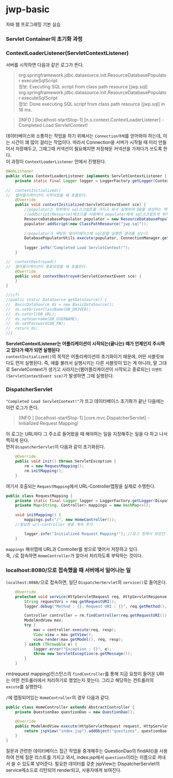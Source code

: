 # jwp-basic
자바 웹 프로그래밍 기본 실습

### Servlet Container의 초기화 과정 

### ContextLoaderListener(ServletContextListener)
서버를 시작하면 다음과 같은 로그가 뜬다. 
> org.springframework.jdbc.datasource.init.ResourceDatabasePopulator executeSqlScript    
정보: Executing SQL script from class path resource [jwp.sql]    
org.springframework.jdbc.datasource.init.ResourceDatabasePopulator executeSqlScript    
정보: Done executing SQL script from class path resource [jwp.sql] in 16 ms.

> [INFO ] [localhost-startStop-1] [n.s.context.ContextLoaderListener] - Completed Load ServletContext!

데이터베이스와 소통하는 작업을 하기 위해서는 `Connection객체`를 얻어와야 하는데, 이는 시간이 꽤 많이 걸리는 작업이다.
따라서 Connection을 서버가 시작될 때 미리 만들어서 저장해두고, 그때그때 커넥션이 필요해지면 저장해둔 커넥션을 가져다가 쓰도록 한다.  
이 과정이 `ContextLoaderListener` 안에서 진행된다. 

```java
@WebListener
public class ContextLoaderListener implements ServletContextListener {
	private static final Logger logger = LoggerFactory.getLogger(ContextLoaderListener.class);
	
//	contextInitialized()
//	웹어플리케이션이 시작되었을 때 호출된다. 
	@Override
	public void contextInitialized(ServletContextEvent sce) {
		//populator는 외부에서 sql스크립트를 가지고 와서 실행하여 DB를 생성하는 역할을 한다.
		//addScript(Resource)메소드를 사용해서 populator에게 sql스크립트의 위치를 알려준다. 
		ResourceDatabasePopulator populator = new ResourceDatabasePopulator(); 
		populator.addScript(new ClassPathResource("jwp.sql"));
		
		//populator가 세팅된 데이터베이스에 sql문을 실행한 결과를 심는다. 
		DatabasePopulatorUtils.execute(populator, ConnectionManager.getDataSource());
		
		logger.info("Completed Load ServletContext!");
	}

//	contextDestroyed()
//	웹어플리케이션이 종료되었을 때 호출된다. 
	@Override
	public void contextDestroyed(ServletContextEvent sce) {
	}
}

//(cf)
//public static DataSource getDataSource() {
//	BasicDataSource ds = new BasicDataSource();
//	ds.setDriverClassName(DB_DRIVER);
//	ds.setUrl(DB_URL);
//	ds.setUsername(DB_USERNAME);
//	ds.setPassword(DB_PW);
//	return ds;
//}
```
**ServletContextListener는 어플리케이션이 시작되는(끝나는) 때가 언제인지 주시하고 있다가 때가 되면 실행된다**     
`contextInitialized()`의 목적은 어플리케이션의 초기화이기 때문에, 어떤 서블릿보다도 먼저 실행된다. 
즉, 얘를 불러서 실행시키는 다른 서블릿이 있는 게 아니라, 
말 그대로 ServletContext가 생기고 사라지는(웹어플리케이션이 시작되고 종료되는) `이벤트(ServletContextEvent sce)`가 발생하면 그때 실행된다. 

### DispatcherServlet

`"Completed Load ServletContext!"`가 뜨고 데이터베이스 초기화가 끝난 다음에는 이런 로그가 뜬다.    
>[INFO ] [localhost-startStop-1] [core.mvc.DispatcherServlet] - Initialized Request Mapping!    

이 로그는 URL마다 그 주소로 들어왔을 때 해야하는 일을 지정해주는 일을 다 하고 나서 찍히게 된다.    
먼저 `DispatcherServlet`이 다음과 같이 초기화된다. 
```java
	@Override
	public void init() throws ServletException {
		rm = new RequestMapping();
		rm.initMapping();
	}
```

여기서 호출되는 `RequestMapping`에서 URL-Controller맵핑을 실제로 수행한다. 
```java
public class RequestMapping {
	private static final Logger logger = LoggerFactory.getLogger(DispatcherServlet.class);
	private Map<String, Controller> mappings = new HashMap<>();
	
	void initMapping() {
		mappings.put("/", new HomeController());
    //필요한 url-controller 쌍을 계속 추가 

		logger.info("Initialized Request Mapping!"); //로그 창에서 보았던 그것! 
	}
```
`mappings` 해쉬맵에 URL과 Controller를 쌍으로 맺어서 저장하고 있다.     
즉, `/`로 접속하면 `HomeController`가 알아서 처리하도록 부탁하는 것이다. 

### localhost:8080/으로 접속했을 때 서버에서 일어나는 일 
`localhost:8080/`으로 접속하면, 일단 `DispatcherServlet`의 `service()`로 들어온다. 

```java
	@Override
	protected void service(HttpServletRequest req, HttpServletResponse resp) throws ServletException, IOException {
		String requestUri = req.getRequestURI(); 
		logger.debug("Method : {}, Request URI : {}", req.getMethod(), requestUri);

		Controller controller = rm.findController(req.getRequestURI()); 
		ModelAndView mav;
		try {
			mav = controller.execute(req, resp);
			View view = mav.getView();
			view.render(mav.getModel(), req, resp);
		} catch (Throwable e) {
			logger.error("Exception : {}", e);
			throw new ServletException(e.getMessage());
		}
	}
```

rm(request mapping)인스턴스의 `findController`를 통해 지금 요청이 들어온 URI는 어떤 컨트롤러에서 처리하기로 했었는지 찾는다. 그리고 해당하는 컨트롤러의 `excute`를 실행한다.     
    
`/`에 맵핑되어있는 `HomeController`의 경우 다음과 같다. 
```java
public class HomeController extends AbstractController {
    private QuestionDao questionDao = new QuestionDao();

    @Override
    public ModelAndView execute(HttpServletRequest request, HttpServletResponse response) throws Exception {
        return jspView("index.jsp").addObject("questions", questionDao.findAll());
    }
}
```
질문과 관련한 데이터베이스 접근 작업을 중개해주는 QuestionDao의 findAll()을 사용하여 전체 질문 리스트를 가지고 와서, index.jsp에서 `questions`이라는 이름으로 꺼내서 쓸 수 있도록 넣어준다. 필요한 데이터를 갖춘 jspView는 DispatcherServlet의 service메소드로 리턴되어 render되고, 사용자에게 보여진다. 
